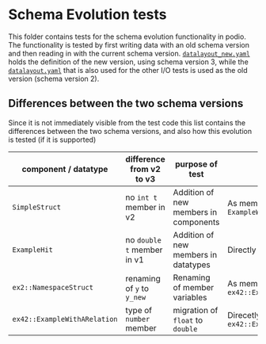 # Schema Evolution tests
This folder contains tests for the schema evolution functionality in podio. The
functionality is tested by first writing data with an old schema version and
then reading in with the current schema version.
[`datalayout_new.yaml`](./datalayout_new.yaml) holds the definition of the new
version, using schema version 3, while the
[`datalayout.yaml`](../datalayout.yaml) that is also used for the other I/O
tests is used as the old version (schema version 2).

## Differences between the two schema versions
Since it is not immediately visible from the test code this list contains the
differences between the two schema versions, and also how this evolution is
tested (if it is supported)

| component / datatype | difference from v2 to v3 | purpose of test | tested with |
|--|--|--|--|
| `SimpleStruct` | no `int t` member in v2 | Addition of new members in components | As  member of `ExampleWithArrayComponent` |
| `ExampleHit` | no `double t` member in v1 | Addition of new members in datatypes | Directly via `ExampleHit` |
| `ex2::NamespaceStruct` | renaming of `y` to `y_new` | Renaming of member variables | As member of `ex42::ExampleWithNamespace` |
| `ex42::ExampleWithARelation` | type of `number` member | migration of `float` to `double` | Direcetly via `ex42::ExampleWithARelation` |
